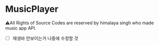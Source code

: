 # MusicPlayer
⚠️All Rights of Source Codes are reserved by himalaya singh who made music app API.
- [ ] 재생바 안보이는거 나중에 수정할 것
